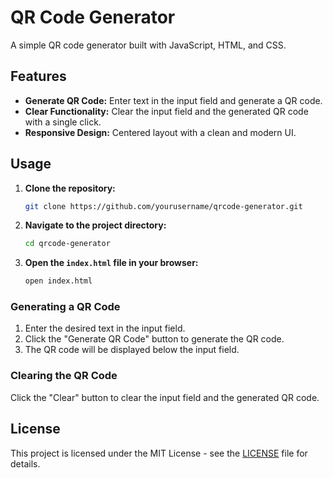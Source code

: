 # QR Code Generator

A simple QR code generator built with JavaScript, HTML, and CSS.

## Features

- **Generate QR Code:** Enter text in the input field and generate a QR code.
- **Clear Functionality:** Clear the input field and the generated QR code with a single click.
- **Responsive Design:** Centered layout with a clean and modern UI.

## Usage

1. **Clone the repository:**
    ```bash
    git clone https://github.com/yourusername/qrcode-generator.git
    ```
2. **Navigate to the project directory:**
    ```bash
    cd qrcode-generator
    ```
3. **Open the `index.html` file in your browser:**
    ```bash
    open index.html
    ```

### Generating a QR Code
1. Enter the desired text in the input field.
2. Click the "Generate QR Code" button to generate the QR code.
3. The QR code will be displayed below the input field.

### Clearing the QR Code
Click the "Clear" button to clear the input field and the generated QR code.

## License

This project is licensed under the MIT License - see the [LICENSE](LICENSE) file for details.
